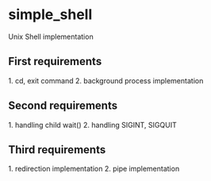 # simple_shell

Unix Shell implementation

<h2>First requirements</h2>
1. cd, exit command
2. background process implementation
<br>
<h2>Second requirements</h2>
1. handling child wait()
2. handling SIGINT, SIGQUIT
<br>
<h2>Third requirements</h2>
1. redirection implementation
2. pipe implementation
